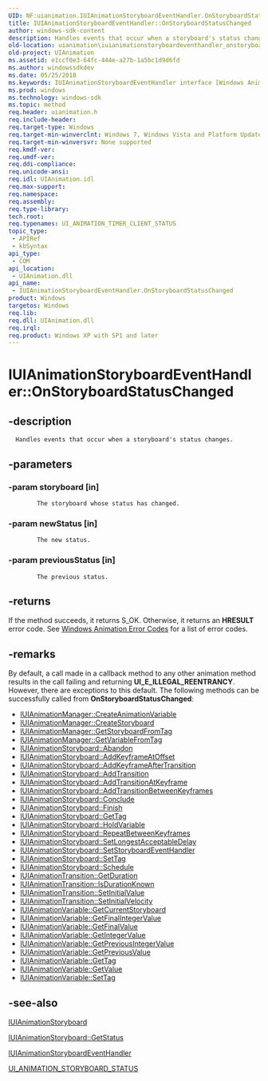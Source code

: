 ```yaml
---
UID: NF:uianimation.IUIAnimationStoryboardEventHandler.OnStoryboardStatusChanged
title: IUIAnimationStoryboardEventHandler::OnStoryboardStatusChanged
author: windows-sdk-content
description: Handles events that occur when a storyboard's status changes.
old-location: uianimation\iuianimationstoryboardeventhandler_onstoryboardstatuschanged.htm
old-project: UIAnimation
ms.assetid: e1ccf0e3-64fc-444e-a27b-1a5bc1d9d6fd
ms.author: windowssdkdev
ms.date: 05/25/2018
ms.keywords: IUIAnimationStoryboardEventHandler interface [Windows Animation],OnStoryboardStatusChanged method, IUIAnimationStoryboardEventHandler.OnStoryboardStatusChanged, IUIAnimationStoryboardEventHandler::OnStoryboardStatusChanged, OnStoryboardStatusChanged, OnStoryboardStatusChanged method [Windows Animation], OnStoryboardStatusChanged method [Windows Animation],IUIAnimationStoryboardEventHandler interface, uianimation.iuianimationstoryboardeventhandler_onstoryboardstatuschanged, uianimation/IUIAnimationStoryboardEventHandler::OnStoryboardStatusChanged
ms.prod: windows
ms.technology: windows-sdk
ms.topic: method
req.header: uianimation.h
req.include-header: 
req.target-type: Windows
req.target-min-winverclnt: Windows 7, Windows Vista and Platform Update for Windows Vista [desktop apps | UWP apps]
req.target-min-winversvr: None supported
req.kmdf-ver: 
req.umdf-ver: 
req.ddi-compliance: 
req.unicode-ansi: 
req.idl: UIAnimation.idl
req.max-support: 
req.namespace: 
req.assembly: 
req.type-library: 
tech.root: 
req.typenames: UI_ANIMATION_TIMER_CLIENT_STATUS
topic_type:
 - APIRef
 - kbSyntax
api_type:
 - COM
api_location:
 - UIAnimation.dll
api_name:
 - IUIAnimationStoryboardEventHandler.OnStoryboardStatusChanged
product: Windows
targetos: Windows
req.lib: 
req.dll: UIAnimation.dll
req.irql: 
req.product: Windows XP with SP1 and later
---
```


# IUIAnimationStoryboardEventHandler::OnStoryboardStatusChanged


## -description



      Handles events that occur when a storyboard's status changes.


## -parameters




### -param storyboard [in]


            The storyboard whose status has changed.


### -param newStatus [in]


            The new status.


### -param previousStatus [in]


            The previous status.


## -returns



If the method succeeds, it returns S_OK. Otherwise, it returns an <b>HRESULT</b> error code. See <a href="https://msdn.microsoft.com/38f15d61-d415-4c7d-b454-5144fc7c9b1e">Windows Animation Error Codes</a> for a list of error codes.




## -remarks



By default, a call made in a callback method to any other animation method results in the call failing and returning <b>UI_E_ILLEGAL_REENTRANCY</b>. However, there are exceptions to this default. The following methods can be successfully called from <b>OnStoryboardStatusChanged</b>:

<ul>
<li>
<a href="https://msdn.microsoft.com/e4c38e78-1b9e-4918-ba15-6a4c5c390c07">IUIAnimationManager::CreateAnimationVariable</a>
</li>
<li>
<a href="https://msdn.microsoft.com/933ffb62-0f69-4225-873b-e2e023939bea">IUIAnimationManager::CreateStoryboard</a>
</li>
<li>
<a href="https://msdn.microsoft.com/74a9265a-3602-4707-949e-6073cbde9ac4">IUIAnimationManager::GetStoryboardFromTag</a>
</li>
<li>
<a href="https://msdn.microsoft.com/611c5341-f225-461d-9718-a2432d796764">IUIAnimationManager::GetVariableFromTag</a>
</li>
<li>
<a href="https://msdn.microsoft.com/2350dbd0-3a67-4832-94dd-56adce80a387">IUIAnimationStoryboard::Abandon</a>
</li>
<li>
<a href="https://msdn.microsoft.com/f598c8a4-4325-49ed-bc18-5d672e089592">IUIAnimationStoryboard::AddKeyframeAtOffset</a>
</li>
<li>
<a href="https://msdn.microsoft.com/055206d8-ea9e-4013-89ee-2929bfeb2731">IUIAnimationStoryboard::AddKeyframeAfterTransition</a>
</li>
<li>
<a href="https://msdn.microsoft.com/c3213e5d-c8f5-406a-bc44-9de7a740b070">IUIAnimationStoryboard::AddTransition</a>
</li>
<li>
<a href="https://msdn.microsoft.com/94a9aafc-fe5a-49a8-8e14-9e7c4624869a">IUIAnimationStoryboard::AddTransitionAtKeyframe</a>
</li>
<li>
<a href="https://msdn.microsoft.com/75db41ef-526b-40aa-a62d-a4262cc8d80e">IUIAnimationStoryboard::AddTransitionBetweenKeyframes</a>
</li>
<li>
<a href="https://msdn.microsoft.com/82f915df-c031-41e9-8347-044b37793182">IUIAnimationStoryboard::Conclude</a>
</li>
<li>
<a href="https://msdn.microsoft.com/45d0872a-dbcf-4151-a880-80b2c6fb884c">IUIAnimationStoryboard::Finish</a>
</li>
<li>
<a href="https://msdn.microsoft.com/9c74dc23-ea42-400d-a78c-79b716c5e614">IUIAnimationStoryboard::GetTag</a>
</li>
<li>
<a href="https://msdn.microsoft.com/ac5ee9c0-cecb-41f1-b8d3-6f779dfafef7">IUIAnimationStoryboard::HoldVariable</a>
</li>
<li>
<a href="https://msdn.microsoft.com/3c1ddb8c-fcbf-4b0c-8725-35dfc15e3c02">IUIAnimationStoryboard::RepeatBetweenKeyframes</a>
</li>
<li>
<a href="https://msdn.microsoft.com/5f87a4b1-8db9-42ba-963f-664db588c520">IUIAnimationStoryboard::SetLongestAcceptableDelay</a>
</li>
<li>
<a href="https://msdn.microsoft.com/8fbe8e94-8585-4adc-8643-3962aff6a031">IUIAnimationStoryboard::SetStoryboardEventHandler</a>
</li>
<li>
<a href="https://msdn.microsoft.com/ade41b03-9194-4b1a-a672-32bb48a2f5ba">IUIAnimationStoryboard::SetTag</a>
</li>
<li>
<a href="https://msdn.microsoft.com/b47d4ffd-ae51-40e7-8f91-9d7b7b2901c8">IUIAnimationStoryboard::Schedule</a>
</li>
<li>
<a href="https://msdn.microsoft.com/cc46ca31-3146-4d93-b859-79fe5e1fea08">IUIAnimationTransition::GetDuration</a>
</li>
<li>
<a href="https://msdn.microsoft.com/5cb22573-a318-4682-bc82-0a81c9dbdcbe">IUIAnimationTransition::IsDurationKnown</a>
</li>
<li>
<a href="https://msdn.microsoft.com/5e931eee-8b28-4be2-a760-8f62b5ce89ed">IUIAnimationTransition::SetInitialValue</a>
</li>
<li>
<a href="https://msdn.microsoft.com/adb5a173-6efa-4b1b-8e2f-1d69288653ae">IUIAnimationTransition::SetInitialVelocity</a>
</li>
<li>
<a href="https://msdn.microsoft.com/56042549-d6f6-4eed-8079-c1b14acbe160">IUIAnimationVariable::GetCurrentStoryboard</a>
</li>
<li>
<a href="https://msdn.microsoft.com/19d71abc-e3f8-48d4-9ceb-5920dcc9c007">IUIAnimationVariable::GetFinalIntegerValue</a>
</li>
<li>
<a href="https://msdn.microsoft.com/577f83c1-aba7-4a51-82dc-68a103a31377">IUIAnimationVariable::GetFinalValue</a>
</li>
<li>
<a href="https://msdn.microsoft.com/044fd6a3-6e40-4f4f-8777-1a1a66c91989">IUIAnimationVariable::GetIntegerValue</a>
</li>
<li>
<a href="https://msdn.microsoft.com/ccf4c575-aa98-40cd-b2de-cf8db95ec57d">IUIAnimationVariable::GetPreviousIntegerValue</a>
</li>
<li>
<a href="https://msdn.microsoft.com/405bc35e-8b38-40fb-acf4-107fa6dd161a">IUIAnimationVariable::GetPreviousValue</a>
</li>
<li>
<a href="https://msdn.microsoft.com/2731d302-dc52-4a10-8012-a246856d132b">IUIAnimationVariable::GetTag</a>
</li>
<li>
<a href="https://msdn.microsoft.com/51ae200a-a630-44fd-afd4-33d1b1dbf6d7">IUIAnimationVariable::GetValue</a>
</li>
<li>
<a href="https://msdn.microsoft.com/176b0047-cac8-474b-9126-fdab4bc41537">IUIAnimationVariable::SetTag</a>
</li>
</ul>



## -see-also




<a href="https://msdn.microsoft.com/6b30b660-dfa4-410f-a8de-58ea5c9a104d">IUIAnimationStoryboard</a>



<a href="https://msdn.microsoft.com/8ee9a17f-c57c-49df-950d-491e05ba8768">IUIAnimationStoryboard::GetStatus</a>



<a href="https://msdn.microsoft.com/f43f53f9-1491-4847-89ef-e65ba98a2127">IUIAnimationStoryboardEventHandler</a>



<a href="https://msdn.microsoft.com/02830092-0070-44dc-8db2-239941134473">UI_ANIMATION_STORYBOARD_STATUS</a>
 

 

